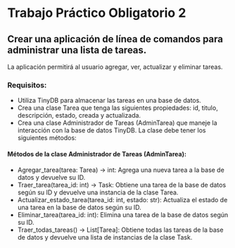 <!DOCTYPE html>
<html>
<body>
  <h1>Trabajo Práctico Obligatorio 2</h1>
  
  <h2>Crear una aplicación de línea de comandos para administrar una lista de tareas.</h2>
  <p>La aplicación permitirá al usuario agregar, ver, actualizar y eliminar tareas.</p>
  
  <h3>Requisitos:</h3>
  <ul>
    <li>Utiliza TinyDB para almacenar las tareas en una base de datos.</li>
    <li>Crea una clase Tarea que tenga las siguientes propiedades: id, titulo, descripción, estado, creada y actualizada.</li>
    <li>Crea una clase Administrador de Tareas (AdminTarea) que maneje la interacción con la base de datos TinyDB. La clase debe tener los siguientes métodos:</li>
  </ul>
  
  <h4>Métodos de la clase Administrador de Tareas (AdminTarea):</h4>
  <ul>
    <li>Agregar_tarea(tarea: Tarea) -> int: Agrega una nueva tarea a la base de datos y devuelve su ID.</li>
    <li>Traer_tarea(tarea_id: int) -> Task: Obtiene una tarea de la base de datos según su ID y devuelve una instancia de la clase Tarea.</li>
    <li>Actualizar_estado_tarea(tarea_id: int, estado: str): Actualiza el estado de una tarea en la base de datos según su ID.</li>
    <li>Eliminar_tarea(tarea_id: int): Elimina una tarea de la base de datos según su ID.</li>
    <li>Traer_todas_tareas() -> List[Tarea]: Obtiene todas las tareas de la base de datos y devuelve una lista de instancias de la clase Task.</li>
  </ul>
</body>
</html>